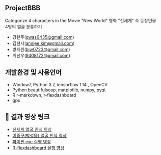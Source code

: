 ## ProjectBBB
Categorize 4 characters in the Movie "New World"
영화 "신세계" 속 등장인물 4명의 얼굴 분류하기

- 강현주(qwas6435@gmail.com)
- 김현지(annjee.kim@gmail.com)
- 방지원(bjw0723@gmail.com)
- 위선우(9408172@gmail.com)

 
## 개발환경 및 사용언어 
- Window7, Python 3.7, tensorflow 1.14 , OpenCV
- Python beautifulsoup, matplotlib, numpy, pyqt
- R r-markdown, r-flexdashboard
- gpu

## :movie_camera: 결과 영상 링크
- [신세계 얼굴 인식 영상](https://www.youtube.com/watch?v=fQkOxxWkw6Q&t=4s)
- [이중구(박성웅) 얼굴 인식 영상](https://www.youtube.com/watch?v=dOoFULN9N6w)
- [파이썬 exe 실행 영상](https://www.youtube.com/watch?v=yEPYEBJnF5s)
- [R-flexdashboard 실행 영상](https://www.youtube.com/watch?v=pOuHzCq-KIM)
